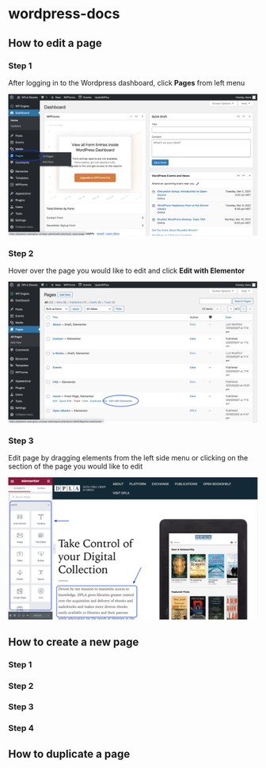 # wordpress-docs

## How to edit a page

### Step 1

After logging in to the Wordpress dashboard, click **Pages** from left menu

![step1](/images/page/edit/step1.png?raw=true "Navigate to WP Dashboard and click Pages from left menu")

### Step 2

Hover over the page you would like to edit and click **Edit with Elementor**

![step2](/images/page/edit/step2.png?raw=true "Hover over page and click Edit with Elementor")

### Step 3

Edit page by dragging elements from the left side menu or clicking on the section of the page you would like to edit

![step3](/images/page/edit/step3.png?raw=true "Edit page by dragging elements or clicking on the section of the page that should be edited")


## How to create a new page

### Step 1

### Step 2

### Step 3

### Step 4

## How to duplicate a page
